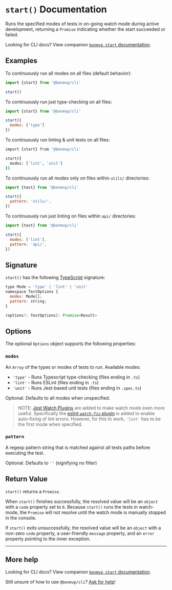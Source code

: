 # `start()` Documentation

Runs the specified modes of tests in on-going watch mode during active development, returning a `Promise` indicating whether the start succeeded or failed.

Looking for CLI docs? View companion [`benmvp start` documentation](../cli/start.md).

## Examples

To continuously run all modes on all files (default behavior):

```js
import {start} from '@benmvp/cli'

start()
```

To continuously run just type-checking on all files:

```js
import {start} from '@benmvp/cli'

start({
  modes: ['type']
})
```

To continuously run linting & unit tests on all files:

```sh
import {start} from '@benmvp/cli'

start({
  modes: ['lint', 'unit']
})
```

To continuously run all modes only on files within `utils/` directories:

```js
import {test} from '@benmvp/cli'

start({
  pattern: 'utils/',
})
```

To continuously run just linting on files within `api/` directories:

```js
import {test} from '@benmvp/cli'

start({
  modes: ['lint'],
  pattern: 'api/',
})
```

## Signature

`start()` has the following [TypeScript](https://www.typescriptlang.org/) signature:

```js
type Mode = 'type' | 'lint' | 'unit'
namespace TestOptions {
  modes: Mode[];
  pattern: string;
}

(options?: TestOptions): Promise<Result>
```

## Options

The optional `Options` object supports the following properties:

### `modes`

An `Array` of the types or modes of tests to run. Available modes:

- `'type'` - Runs Typescript type-checking (files ending in `.ts`)
- `'lint'` - Runs ESLint (files ending in `.ts`)
- `'unit'` - Runs Jest-based unit tests (files ending in `.spec.ts`)

Optional. Defaults to all modes when unspecified.

> NOTE: [Jest Watch Plugins](https://jestjs.io/docs/en/watch-plugins) are added to make watch mode even more useful. Specifically the [eslint `watch-fix` plugin](https://github.com/jest-community/jest-runner-eslint#toggle---fix-in-watch-mode) is added to enable auto-fixing of lint errors. However, for this to work, `'lint'` has to be the first mode when specified.

### `pattern`

A regexp pattern string that is matched against all tests paths before executing the test.

Optional. Defaults to `''` (signifying no filter)

## Return Value

`start()` returns a `Promise`.

When `start()` finishes successfully, the resolved value will be an `object` with a `code` property set to `0`. Because `start()` runs the tests in watch-mode, the `Promise` will not resolve until the watch mode is manually stopped in the console.

If `start()` exits unsuccessfully, the resolved value will be an `object` with a non-zero `code` property, a user-friendly `message` property, and an `error` property pointing to the inner exception.

---

## More help

Looking for CLI docs? View companion [`benmvp start` documentation](../cli/start.md).

Still unsure of how to use `@benmvp/cli`? [Ask for help](https://github.com/benmvp/benmvp-cli/issues)!
